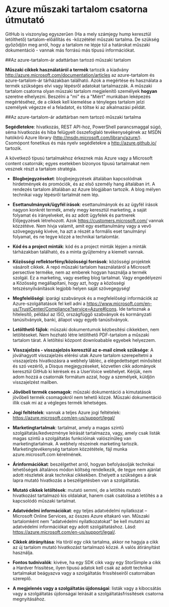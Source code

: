 <properties title="" pageTitle="Azure műszaki tartalom csatorna útmutató" description="A Microsoft content csatornát, melyet a alkalmazottak, a partnerek és a munkatársak közösségi kell használni Azure műszaki tartalom közzététele ismerteti." metaKeywords="" services="" solutions="" documentationCenter="" authors="tysonn" videoId="" scriptId="" manager="carolz" />

<tags ms.service="contributor-guide" ms.devlang="" ms.topic="article" ms.tgt_pltfrm="" ms.workload="" ms.date="01/06/2015" ms.author="tysonn" />

# <a name="azure-technical-content-channel-guidance"></a>Azure műszaki tartalom csatorna útmutató

GitHub is viszonylag egyszerűen (Ha a mely számjegy hump keresztül letölthető) tartalom-előállítás és -közzététel műszaki tartalma. De szükség győződjön meg arról, hogy a tartalom ne lépje túl a határokat műszaki dokumentáció - vannak más forrású más típusú információkat.

##<a name="technical-content-that-belongs-in-the-azure-content-pr-repository"></a>Az azure-tartalom-ár adattárban tartozó műszaki tartalom

**Műszaki cikkek használatáról a termék** tartozik a kiadvány http://azure.microsoft.com/documentation/articles az azure-tartalom és azure-tartalom-ár tárházakban található. Azok a megértése és használata a termék szükséges elvi vagy lépésről adatokat tartalmazzák. A műszaki tartalom csatorna olyan műszaki tartalom megjelenítő személyek **hogyan** szeretne elhelyezni. Beszélni a "mi" és a "Miért" munkában leképezés megértéséhez, de a cikkek kell kiemelése a tényleges tartalom jelzi személyek végezze el a feladatot, és töltse ki az alkalmazási példát.

##<a name="technical-content-that-does-not-belong-in-the-azure-content-pr-repository"></a>Az azure-tartalom-ár adattárban nem tartozó műszaki tartalma

**Segédletekre**: hivatkozás, REST API-hoz, PowerShell parancsmaggal súgó, séma hivatkozás és hiba felügyelt összefoglaló tevékenységének az MSDN hatókörű Azure library (http://msdn.microsoft.com/library/azure/). Csomópont fonetikus és más nyelv segédletekre a http://azure.github.io/ tartozik.

A következő típusú tartalmakhoz érkeznek más Azure vagy a Microsoft content csatornák; egyes esetekben bizonyos típusú tartalmakat nem vesznek részt a tartalom stratégia.

- **Blogbejegyzéseket**: blogbejegyzések általában kapcsolódnak hirdetmények és promóciók, és az első személy hang általában írt. A rendezés tartalom általában az Azure blogjában tartozik. A blog mélyen technikai vagy lépésről tartalmát nem lép.

- **Esettanulmányok/ügyfél írások**: esettanulmányok és az ügyfél írások nagyon konkrét termék, amely megy keresztül marketing, a saját folyamat és irányelveket, és az adott ügyfelek és partnerek Előjegyzések létrehozott. Azok https://customers.microsoft.com/ vannak közzétéve. Nem hívja valamit, amit egy esettanulmány vagy a vevő szövegegység kivéve, ha azt a részét a formális eset tanulmányi folyamat, és ne tegye közzé a technikai tartalomtár.

- **Kód és a project minták**: kód és a project minták lépjen a minták tárházakban található, és a minta gyűjtemény a kiemelt vannak.

- **Közösségi reflektorfény/közösségi források**: közösségi projektek vásárolt cikkek. A repó műszaki tartalom használatáról a Microsoft persective terméke, nem az emberek hogyan használja a termék szolgál. Ez a marketing, vagy esetleg blog tartalmat. Vagy engedélyezni a Közösség megállapítani, hogy azt, hogy a közösségi tetszésnyilvánítások legjobb helyen saját szövegegység!

- **Megfelelőségi**: iparági szabványok és a megfelelőségi információk az Azure-szolgáltatások fel kell adni a https://www.microsoft.com/en-us/TrustCenter/Compliance?service=Azure#Icons. Ide tartoznak a hitelesítő, például az ISO, országfüggő szabványok és kormányzati tanúsítványok, banki, állapot vagy egyéb tanúsítványok.

- **Letölthető fájlok**: műszaki dokumentumok kézbesítési cikkekben, nem letöltéseket. Nem hozható létre letölthető PDF-tartalom a műszaki tartalom tárat. A letöltési központ downloabable egyebek helyezzem.

- **Visszajelzés - visszajelzés keresztül az e-mail címek szüksége**: A jóváhagyott visszajelzés elérési utak Azure tartalom szerepeltetni a visszajelzés hivatkozásra a webhely lábléc, a elégedettséget minősítést és szó vezérlő, a Disqus megjegyzéseket, közvetlen cikk adományok keresztül GitHub ki kérések és a UserVoice webhelyet. Kérjük, nem adom hozzá a csatornák formátum azzal, hogy a személyek, küldjön visszajelzést mailben.

- **Jövőbeli termék csomagok**: műszaki dokumentáció a kimutatások jövőbeli termék csomagokról nem tehető közzé. Műszaki dokumentáció illik csak mi az a végleges termék lehetséges.

- **Jogi feltételek**: vannak a teljes Azure jogi feltételek: https://azure.microsoft.com/en-us/support/legal/

- **Marketingtartalmak**: tartalmat, amely a magas szintű szolgáltatás/kedvezménye leírását tartalmazza, vagy, amely csak listák magas szintű a szolgáltatás funkcióinak valószínűleg van marketingtartalmak. A webhely részeinek marketing tartozik. Marketingtevékenység tartalom közzététele, fájl munka azure.microsoft.com kérelmének.

- **Árinformációkat**: beszélgethet arról, hogyan befolyásolják technikai lehetőségek általános módon költség rendelkezik, de tegye nem ajánlat adott részletek árak technikai cikkekben. Ehelyett a szükséges a árak lapra mutató hivatkozás a beszélgetésben van a szolgáltatás.

- **Mutató cikkek letöltések**: mutató semmi, de a letöltés mutató hivatkozást tartalmazó kis oldalakat, hanem csak csatolása a letöltés a a kapcsolódó műszaki tartalmat.

- **Adatvédelmi információkat**: egy teljes adatvédelmi nyilatkozat – Microsoft Online Services, az összes Azure eltakaró van. Műszaki tartalomként nem "adatvédelmi nyilatkozatokat" be kell mutatni az adatvédelmi információkat egy adott szolgáltatáshoz. Lásd: https://azure.microsoft.com/en-us/support/legal/.

- **Cikkek átirányítása**: Ha töröl egy cikk tartalma, akkor ne hagyja a cikk az új tartalom mutató hivatkozást tartalmazó közzé. A valós átirányítást használja.

- **Fontos tudnivalók**: kivéve, ha egy SDK cikk vagy egy StorSimple a cikk a Hardver frissítése, ilyen típusú adatok kell csak az adott technikai tartalmakat beágyazva vagy a szolgáltatás frissítéseiről csatornában szereplő.

- **A megjelenés vagy a szolgáltatás újdonságai**: listák vagy a kibocsátás vagy a szolgáltatás újdonságai leírását a szolgáltatásfrissítések csatorna megnyitásához.
